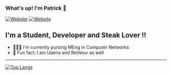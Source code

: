 ### What's up!  I'm Patrick 👋

[![Website](https://img.shields.io/website?label=Home&style=for-the-badge&logo=hexo&url=https%3A%2F%2Fpeiyuan.ch)](https://peiyuan.ch)
[![Website](https://img.shields.io/badge/LinkedIn-Patrick-blue?style=for-the-badge&logo=linkedin)](https://www.linkedin.com/in/ppc97/)


## I'm a Student, Developer and Steak Lover !!

- 👨🏼‍🎓 I’m currently pursing MEng in Computer Networks
- 🎵 Fun fact: I am Uaena and ReVeluv as well

---
[![Top Langs](https://github-readme-stats.vercel.app/api/top-langs/?username=puiiyuen&layout=compact)](https://github.com/puiiyuen)
